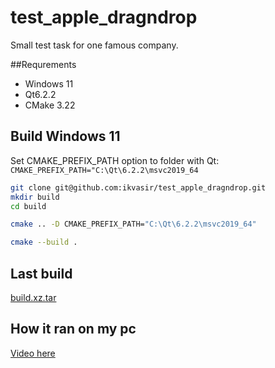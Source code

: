 # test_apple_dragndrop
Small test task for one famous company.

##Requrements 
- Windows 11
- Qt6.2.2
- CMake 3.22

## Build Windows 11
Set CMAKE_PREFIX_PATH option to folder with Qt: `CMAKE_PREFIX_PATH="C:\Qt\6.2.2\msvc2019_64`

```sh
git clone git@github.com:ikvasir/test_apple_dragndrop.git
mkdir build
cd build
```
```sh
cmake .. -D CMAKE_PREFIX_PATH="C:\Qt\6.2.2\msvc2019_64"
```
```sh
cmake --build .
```

## Last build
[build.xz.tar](https://github.com/ikvasir/test_apple_dragndrop/releases/tag/v1.0.0)

## How it ran on my pc
[Video here](https://youtu.be/q0VohpK6WbA)
